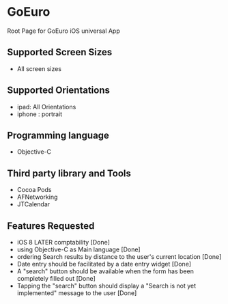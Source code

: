 # GoEuro
Root Page for GoEuro iOS universal App

## Supported Screen Sizes

- All screen sizes

## Supported Orientations 

- ipad: All Orientations
- iphone : portrait


## Programming language

- Objective-C

## Third party library and Tools

- Cocoa Pods
- AFNetworking
- JTCalendar

## Features Requested 

- iOS 8 LATER comptability [Done]
- using Objective-C as Main language [Done]
- ordering Search results by distance to the user's current location [Done]
- Date entry should be facilitated by a date entry widget [Done]
- A "search" button should be available when the form has been completely filled out [Done]
- Tapping the "search" button should display a "Search is not yet implemented" message to the user [Done]


